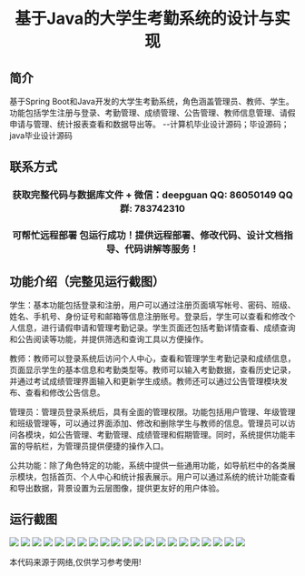 <p><h1 align="center">基于Java的大学生考勤系统的设计与实现</h1></p>

## 简介
基于Spring Boot和Java开发的大学生考勤系统，角色涵盖管理员、教师、学生。功能包括学生注册与登录、考勤管理、成绩管理、公告管理、教师信息管理、请假申请与管理、统计报表查看和数据导出等。    --计算机毕业设计源码；毕设源码；java毕业设计源码


## 联系方式
<p><h3 align="center">获取完整代码与数据库文件 + 微信：deepguan QQ: 86050149 QQ群: 783742310</h3></p>
<p><h3 align="center">可帮忙远程部署 包运行成功！提供远程部署、修改代码、设计文档指导、代码讲解等服务！</h3></p>

## 功能介绍（完整见运行截图）
学生：基本功能包括登录和注册，用户可以通过注册页面填写帐号、密码、班级、姓名、手机号、身份证号和邮箱等信息注册账号。登录后，学生可以查看和修改个人信息，进行请假申请和管理考勤记录。学生页面还包括考勤详情查看、成绩查询和公告阅读等功能，并提供筛选和查询工具以方便操作。

教师：教师可以登录系统后访问个人中心，查看和管理学生考勤记录和成绩信息，页面显示学生的基本信息和考勤类型等。教师可以输入考勤数据，查看历史记录，并通过考试成绩管理界面输入和更新学生成绩。教师还可以通过公告管理模块发布、查看和修改公告信息。

管理员：管理员登录系统后，具有全面的管理权限。功能包括用户管理、年级管理和班级管理等，可以通过界面添加、修改和删除学生与教师的信息。管理员可以访问各模块，如公告管理、考勤管理、成绩管理和假期管理。同时，系统提供功能丰富的导航栏，为管理员提供便捷的操作入口。

公共功能：除了角色特定的功能，系统中提供一些通用功能，如导航栏中的各类展示模块，包括首页、个人中心和统计报表展示。用户可以通过系统的统计功能查看和导出数据，背景设置为云层图像，提供更友好的用户体验。


## 运行截图
![](https://bs-1329754181.cos.ap-shanghai.myqcloud.com/spring/StudentAttendanceSystemDesignAndImplementation/img/001.jpg)
![](https://bs-1329754181.cos.ap-shanghai.myqcloud.com/spring/StudentAttendanceSystemDesignAndImplementation/img/002.jpg)
![](https://bs-1329754181.cos.ap-shanghai.myqcloud.com/spring/StudentAttendanceSystemDesignAndImplementation/img/003.jpg)
![](https://bs-1329754181.cos.ap-shanghai.myqcloud.com/spring/StudentAttendanceSystemDesignAndImplementation/img/004.jpg)
![](https://bs-1329754181.cos.ap-shanghai.myqcloud.com/spring/StudentAttendanceSystemDesignAndImplementation/img/005.jpg)
![](https://bs-1329754181.cos.ap-shanghai.myqcloud.com/spring/StudentAttendanceSystemDesignAndImplementation/img/006.jpg)
![](https://bs-1329754181.cos.ap-shanghai.myqcloud.com/spring/StudentAttendanceSystemDesignAndImplementation/img/007.jpg)
![](https://bs-1329754181.cos.ap-shanghai.myqcloud.com/spring/StudentAttendanceSystemDesignAndImplementation/img/008.jpg)
![](https://bs-1329754181.cos.ap-shanghai.myqcloud.com/spring/StudentAttendanceSystemDesignAndImplementation/img/009.jpg)
![](https://bs-1329754181.cos.ap-shanghai.myqcloud.com/spring/StudentAttendanceSystemDesignAndImplementation/img/010.jpg)
![](https://bs-1329754181.cos.ap-shanghai.myqcloud.com/spring/StudentAttendanceSystemDesignAndImplementation/img/011.jpg)
![](https://bs-1329754181.cos.ap-shanghai.myqcloud.com/spring/StudentAttendanceSystemDesignAndImplementation/img/012.jpg)
![](https://bs-1329754181.cos.ap-shanghai.myqcloud.com/spring/StudentAttendanceSystemDesignAndImplementation/img/013.jpg)
![](https://bs-1329754181.cos.ap-shanghai.myqcloud.com/spring/StudentAttendanceSystemDesignAndImplementation/img/014.jpg)
![](https://bs-1329754181.cos.ap-shanghai.myqcloud.com/spring/StudentAttendanceSystemDesignAndImplementation/img/015.jpg)
![](https://bs-1329754181.cos.ap-shanghai.myqcloud.com/spring/StudentAttendanceSystemDesignAndImplementation/img/016.jpg)
![](https://bs-1329754181.cos.ap-shanghai.myqcloud.com/spring/StudentAttendanceSystemDesignAndImplementation/img/017.jpg)
![](https://bs-1329754181.cos.ap-shanghai.myqcloud.com/spring/StudentAttendanceSystemDesignAndImplementation/img/018.jpg)
![](https://bs-1329754181.cos.ap-shanghai.myqcloud.com/spring/StudentAttendanceSystemDesignAndImplementation/img/019.jpg)
![](https://bs-1329754181.cos.ap-shanghai.myqcloud.com/spring/StudentAttendanceSystemDesignAndImplementation/img/020.jpg)
![](https://bs-1329754181.cos.ap-shanghai.myqcloud.com/spring/StudentAttendanceSystemDesignAndImplementation/img/021.jpg)

<p>本代码来源于网络,仅供学习参考使用!</p>

